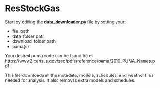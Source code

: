 # ResStockGas

Start by editing the **data_downloader.py** file by setting your:
- file_path
- data_folder path
- download_folder path
- puma(s)

Your desired puma code can be found here: https://www2.census.gov/geo/pdfs/reference/puma/2010_PUMA_Names.pdf

This file downloads all the metadata, models, schedules, and weather files needed for analysis. It also removes extra models and schedules. 